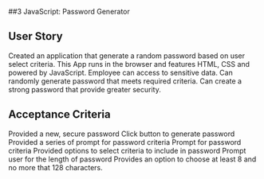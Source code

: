 ##3 JavaScript: Password Generator 


## User  Story
Created an application that generate a random password based on user select criteria. This App runs in the browser and features HTML, CSS and powered by JavaScript.
Employee can access to sensitive data.
Can randomly generate password that meets required criteria.
Can create a strong  password that provide greater security.


## Acceptance Criteria
Provided a new, secure password
Click button to generate password
Provided a series of prompt for password criteria
Prompt for password criteria
Provided options to select criteria to include in password
Prompt user for the length of password 
Provides an option to choose at least 8 and no more that 128 characters.